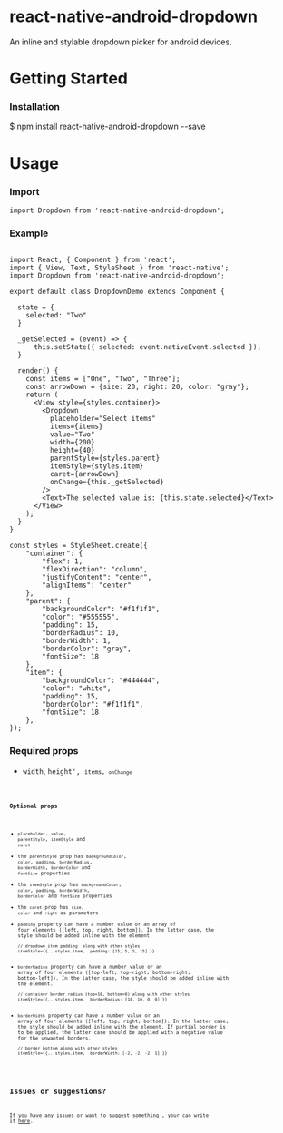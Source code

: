 # react-native-android-dropdown

An inline and stylable dropdown picker for android devices.

# Getting Started

### Installation
$ npm install react-native-android-dropdown --save

# Usage

### Import

```import Dropdown from 'react-native-android-dropdown';```

### Example

```

import React, { Component } from 'react';
import { View, Text, StyleSheet } from 'react-native';
import Dropdown from 'react-native-android-dropdown';

export default class DropdownDemo extends Component {

  state = {
    selected: "Two"
  }

  _getSelected = (event) => {
      this.setState({ selected: event.nativeEvent.selected });
  }

  render() {
    const items = ["One", "Two", "Three"];
    const arrowDown = {size: 20, right: 20, color: "gray"};
    return (
      <View style={styles.container}>
        <Dropdown 
          placeholder="Select items" 
          items={items} 
          value="Two" 
          width={200} 
          height={40} 
          parentStyle={styles.parent} 
          itemStyle={styles.item}
          caret={arrowDown} 
          onChange={this._getSelected} 
        />
        <Text>The selected value is: {this.state.selected}</Text>
      </View>
    );
  }
}

const styles = StyleSheet.create({
    "container": {
        "flex": 1,
        "flexDirection": "column",
        "justifyContent": "center",
        "alignItems": "center"
    },
    "parent": {
        "backgroundColor": "#f1f1f1",
        "color": "#555555",
        "padding": 15,  
        "borderRadius": 10,  
        "borderWidth": 1,
        "borderColor": "gray",
        "fontSize": 18
    },
    "item": { 
        "backgroundColor": "#444444",
        "color": "white",
        "padding": 15,  
        "borderColor": "#f1f1f1",
        "fontSize": 18
    },
});

```

### Required props
 - <code>width</code>, <code>height', <code>items, <code>onChange

### Optional props
 - <code>placeholder</code>, <code>value</code>, <code>parentStyle</code>, <code>itemStyle</code> and <code>caret</code>
 - the <code>parentStyle</code> prop has <code>backgroundColor</code>, <code>color</code>, <code>padding</code>, <code>borderRadius</code>, <code>borderWidth</code>, <code>borderColor</code> and <code>fontSize</code> properties 
 - the <code>itemStyle</code> prop has <code>backgroundColor</code>, <code>color</code>, <code>padding</code>, <code>borderWidth</code>, <code>borderColor</code> and <code>fontSize</code> properties
 - the <code>caret</code> prop has <code>size</code>, <code>color</code> and <code>right</code> as parameters
 - <code>padding</code> property can have a number value or an array of four elements ([left, top, right, bottom]). 
   In the latter case, the style should be added inline with the element.
   ```
   // dropdown item padding  along with other styles
   itemStyle={{...styles.item,  padding: [15, 5, 5, 15] }}
   ```
 - <code>borderRadius</code> property can have a number value or an array of four elements 
   ([top-left, top-right, bottom-right, bottom-left]). In the latter case, 
   the style should be added inline with the element.
   ```
   // container border radius (top=10, bottom=0) along with other styles
   itemStyle={{...styles.item,  borderRadius: [10, 10, 0, 0] }}
   ```
 - <code>borderWidth</code> property can have a number value or an array of four elements 
   ([left, top, right, bottom]). In the latter case, 
   the style should be added inline with the element. If partial border is to be applied,
   the latter case should be applied with a negative value for the unwanted borders.
   ```
   // border bottom along with other styles
   itemStyle={{...styles.item,  borderWidth: [-2, -2, -2, 1] }}
   ```

## Issues or suggestions?
If you have any issues or want to suggest something , your can write it [here](https://github.com/Asaye/react-native-android-dropdown/issues).
